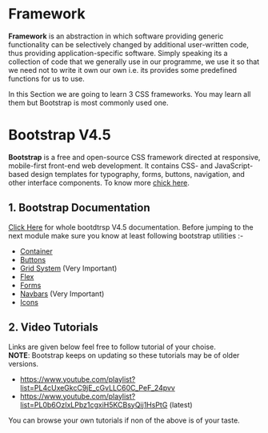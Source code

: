 # Framework
**Framework** is an abstraction in which software providing generic functionality can be selectively changed by additional user-written code, 
thus providing application-specific software. Simply speaking its a collection of code that we generally use in our programme, we use it so that we need not to write
it own our own i.e. its provides some predefined functions for us to use.<br/>

In this Section we are going to learn 3 CSS frameworks. You may learn all them but Bootstrap is most commonly used one.

# Bootstrap V4.5

**Bootstrap** is a free and open-source CSS framework directed at responsive, mobile-first front-end web development. It contains CSS- and
JavaScript-based design templates for typography, forms, buttons, navigation, and other interface components. To know more [chick here](https://www.youtube.com/watch?v=onXzut4ymfI).

## 1. Bootstrap Documentation
[Click Here](https://getbootstrap.com/docs/4.5/getting-started/introduction/) for whole bootdtrsp V4.5 documentation. Before jumping to the next module make 
sure you know at least following bootstrap utilities :-
- [Container](https://getbootstrap.com/docs/4.5/layout/overview/#containers)
- [Buttons](https://getbootstrap.com/docs/4.5/components/buttons/) 
- [Grid System](https://getbootstrap.com/docs/4.5/layout/grid/) (Very Important)
- [Flex](https://getbootstrap.com/docs/4.5/utilities/flex/)
- [Forms](https://getbootstrap.com/docs/4.5/components/forms/)
- [Navbars](https://getbootstrap.com/docs/4.5/components/navbar/)  (Very Important)
- [Icons](https://getbootstrap.com/docs/4.5/extend/icons/)
  
## 2. Video Tutorials
Links are given below feel free to follow tutorial of your choise.<br/>
**NOTE**: Bootstrap keeps on updating so these tutorials may be of older versions.
- https://www.youtube.com/playlist?list=PL4cUxeGkcC9jE_cGvLLC60C_PeF_24pvv
- https://www.youtube.com/playlist?list=PL0b6OzIxLPbz1cgxiH5KCBsyQij1HsPtG (latest)

You can browse your own tutorials if non of the above is of your taste.
